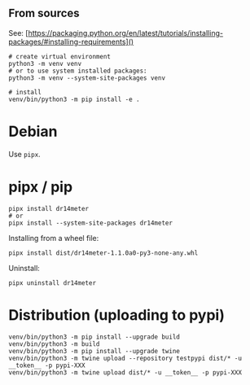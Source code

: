 ## From sources

See: [https://packaging.python.org/en/latest/tutorials/installing-packages/#installing-requirements]()

```commandline
# create virtual environment
python3 -m venv venv
# or to use system installed packages:
python3 -m venv --system-site-packages venv

# install 
venv/bin/python3 -m pip install -e .
```

# Debian
Use `pipx`.

# pipx / pip

```commandline
pipx install dr14meter
# or 
pipx install --system-site-packages dr14meter
```

Installing from a wheel file:
```commandline
pipx install dist/dr14meter-1.1.0a0-py3-none-any.whl
```

Uninstall:
```commandline
pipx uninstall dr14meter
```

# Distribution (uploading to pypi)

```commandline
venv/bin/python3 -m pip install --upgrade build
venv/bin/python3 -m build
venv/bin/python3 -m pip install --upgrade twine
venv/bin/python3 -m twine upload --repository testpypi dist/* -u __token__ -p pypi-XXX
venv/bin/python3 -m twine upload dist/* -u __token__ -p pypi-XXX
```